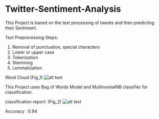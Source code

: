 # Twitter-Sentiment-Analysis
This Project is based on the text processing of tweets and then predicting their Sentiment.

Text Preprocessing Steps:
1) Removal of punctuation, special characters
2) Lower or upper case
3) Tokenization
4) Stemming
5) Lemmatization



Word Cloud (Fig_1)
![alt text](https://github.com/ankurawat4/Twitter-Sentiment-Analysis/blob/master/Fig_2.png)

This Project uses Bag of Words Model
and MultinomialNB classifier for classification.

classification report: (Fig_2)
![alt text](https://github.com/ankurawat4/Twitter-Sentiment-Analysis/blob/master/Fig_1.png)

Accuracy : 0.94

